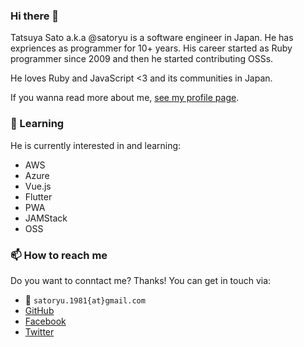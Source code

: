 ### Hi there 👋

Tatsuya Sato a.k.a @satoryu is a software engineer in Japan.
He has expriences as programmer for 10+ years. 
His career started as Ruby programmer since 2009 and then he started contributing OSSs.

He loves Ruby and JavaScript <3 and its communities in Japan. 

If you wanna read more about me, [see my profile page](https://www.satoryu.com/). 

### :pencil: Learning

He is currently interested in and learning:

- AWS
- Azure
- Vue.js
- Flutter
- PWA
- JAMStack
- OSS

### 📫 How to reach me

Do you want to conntact me? Thanks!
You can get in touch via:

- :e-mail: `satoryu.1981{at}gmail.com`
- [GitHub](https://github.com/satoryu)
- [Facebook](https://www.facebook.com/satoryu)
- [Twitter](https://twitter.com/satoryuofficial)

